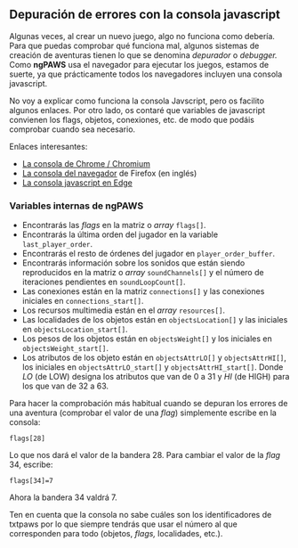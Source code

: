## Depuración de errores con la consola javascript

Algunas veces, al crear un nuevo juego, algo no funciona como debería. Para que puedas comprobar qué funciona mal, algunos sistemas de creación de aventuras tienen lo que se denomina _depurador_ o _debugger._ Como **ngPAWS** usa el navegador para ejecutar los juegos, estamos de suerte, ya que prácticamente todos los navegadores incluyen una consola javascript.

No voy a explicar como funciona la consola Javscript, pero os facilito algunos enlaces. Por otro lado, os contaré que variables de javascript convienen los flags, objetos, conexiones, etc. de modo que podáis comprobar cuando sea necesario.

Enlaces interesantes:

* [La consola de Chrome / Chromium](https://developers.google.com/web/tools/chrome-devtools/console/?hl=es)
* [La consola del navegador](https://developer.mozilla.org/es/docs/Tools/Browser_Console) de Firefox \(en inglés\)
* [La consola javascript en Edge](https://docs.microsoft.com/es-es/microsoft-edge/f12-devtools-guide)

### Variables internas de ngPAWS

* Encontrarás las _flags_ en la matriz o _array_ `flags[]`.
* Encontrarás la última orden del jugador en la variable `last_player_order`.
* Encontrarás el resto de órdenes del jugador en `player_order_buffer`.
* Encontrarás información sobre los sonidos que están siendo reproducidos en la matriz o _array_ `soundChannels[]` y el número de iteraciones pendientes en `soundLoopCount[]`.
* Las conexiones están en la matriz `connections[]` y las conexiones iniciales en `connections_start[]`.
* Los recursos multimedia están en el _array_ `resources[]`.
* Las localidades de los objetos están en `objectsLocation[]` y las iniciales en `objectsLocation_start[]`.
* Los pesos de los objetos están en `objectsWeight[]` y los iniciales en `objectsWeight_start[]`.
* Los atributos de los objeto están en `objectsAttrLO[]` y `objectsAttrHI[]`, los iniciales en `objectsAttrLO_start[]` y `objectsAttrHI_start[]`. Donde _LO_ \(de LOW\) designa los atributos que van de 0 a 31 y _HI_ \(de HIGH\) para los que van de 32 a 63.

Para hacer la comprobación más habitual cuando se depuran los errores de una aventura \(comprobar el valor de una _flag_\) simplemente escribe en la consola:

```
flags[28]
```

Lo que nos dará el valor de la bandera 28. Para cambiar el valor de la _flag_ 34, escribe:

```
flags[34]=7
```

Ahora la bandera 34 valdrá 7.

Ten en cuenta que la consola no sabe cuáles son los identificadores de txtpaws por lo que siempre tendrás que usar el número al que corresponden para todo \(objetos, _flags,_ localidades, etc.\).



